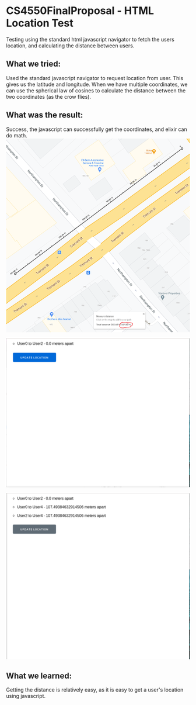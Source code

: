 # CS4550FinalProposal - HTML Location Test

Testing using the standard html javascript navigator to fetch the users location,
and calculating the distance between users.


## What we tried:
Used the standard javascript navigator to request location from user. This gives us the latitude and longitude. When we have multiple coordinates, we can use the spherical law of cosines to calculate the distance between the two coordinates (as the crow flies).

## What was the result:
Success, the javascript can successfully get the coordinates, and elixir can do math.
![Accuracy Verification](./Testing_Screenshots/Accuracy_Verification.png)

![Test1 - Same Location](./Testing_Screenshots/Test1-Same_Location.png)

![Test2 - Different Locations](./Testing_Screenshots/Test2-Different_Location.png)

## What we learned:
Getting the distance is relatively easy, as it is easy to get a user's location using javascript.
